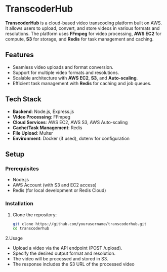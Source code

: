 # TranscoderHub

**TranscoderHub** is a cloud-based video transcoding platform built on AWS. It allows users to upload, convert, and store videos in various formats and resolutions. The platform uses **FFmpeg** for video processing, **AWS EC2** for compute, **S3** for storage, and **Redis** for task management and caching.

## Features

- Seamless video uploads and format conversion.
- Support for multiple video formats and resolutions.
- Scalable architecture with **AWS EC2**, **S3**, and **Auto-scaling**.
- Efficient task management with **Redis** for caching and job queues.

## Tech Stack

- **Backend**: Node.js, Express.js
- **Video Processing**: FFmpeg
- **Cloud Services**: AWS EC2, AWS S3, AWS Auto-scaling
- **Cache/Task Management**: Redis
- **File Upload**: Multer
- **Environment**: Docker (if used), dotenv for configuration

## Setup

### Prerequisites

- Node.js
- AWS Account (with S3 and EC2 access)
- Redis (for local development or Redis Cloud)

### Installation

1. Clone the repository:

   ```bash
   git clone https://github.com/yourusername/transcoderhub.git
   cd transcoderhub

2.Usage
- Upload a video via the API endpoint (POST /upload).
- Specify the desired output format and resolution.
- The video will be processed and stored in S3.
- The response includes the S3 URL of the processed video
